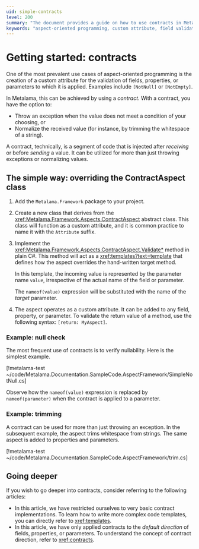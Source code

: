 ```yaml
---
uid: simple-contracts
level: 200
summary: "The document provides a guide on how to use contracts in Metalama for aspect-oriented programming, including creating custom attributes for field, property, or parameter validation, and how to implement the ContractAspect class."
keywords: "aspect-oriented programming, custom attribute, field validation, property validation, parameter validation, Metalama, ContractAspect class, exception handling, value normalization, .NET"
---
```


# Getting started: contracts

One of the most prevalent use cases of aspect-oriented programming is the creation of a custom attribute for the validation of fields, properties, or parameters to which it is applied. Examples include `[NotNull]` or `[NotEmpty]`.

In Metalama, this can be achieved by using a _contract_. With a contract, you have the option to:

* Throw an exception when the value does not meet a condition of your choosing, or
* Normalize the received value (for instance, by trimming the whitespace of a string).

A contract, technically, is a segment of code that is injected after _receiving_ or before _sending_ a value. It can be utilized for more than just throwing exceptions or normalizing values.


## The simple way: overriding the ContractAspect class

1. Add the `Metalama.Framework` package to your project.

2. Create a new class that derives from the <xref:Metalama.Framework.Aspects.ContractAspect> abstract class. This class will function as a custom attribute, and it is common practice to name it with the `Attribute` suffix.

3. Implement the <xref:Metalama.Framework.Aspects.ContractAspect.Validate*> method in plain C#. This method will act as a <xref:templates?text=template> that defines how the aspect overrides the hand-written target method.

    In this template, the incoming value is represented by the parameter name `value`, irrespective of the actual name of the field or parameter.

    The `nameof(value)` expression will be substituted with the name of the _target_ parameter.

4. The aspect operates as a custom attribute. It can be added to any field, property, or parameter. To validate the return value of a method, use the following syntax: `[return: MyAspect]`.


### Example: null check

The most frequent use of contracts is to verify nullability. Here is the simplest example.

[!metalama-test  ~/code/Metalama.Documentation.SampleCode.AspectFramework/SimpleNotNull.cs]

Observe how the `nameof(value)` expression is replaced by `nameof(parameter)` when the contract is applied to a parameter.

### Example: trimming

A contract can be used for more than just throwing an exception. In the subsequent example, the aspect trims whitespace from strings. The same aspect is added to properties and parameters.

[!metalama-test  ~/code/Metalama.Documentation.SampleCode.AspectFramework/trim.cs]

## Going deeper

If you wish to go deeper into contracts, consider referring to the following articles:

* In this article, we have restricted ourselves to very basic contract implementations. To learn how to write more complex code templates, you can directly refer to <xref:templates>.
* In this article, we have only applied contracts to the _default direction_ of fields, properties, or parameters. To understand the concept of contract direction, refer to <xref:contracts>.




